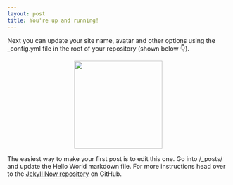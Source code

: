 ```yaml
---
layout: post
title: You're up and running!
---
```


Next you can update your site name, avatar and other options using the _config.yml file in the root of your repository (shown below :point_down:).

<center><img src="{{ site.baseurl }}/images/config.png" width="200" height="200"/></center>

The easiest way to make your first post is to edit this one. Go into /_posts/ and update the Hello World markdown file. For more instructions head over to the [Jekyll Now repository](https://github.com/barryclark/jekyll-now) on GitHub.
